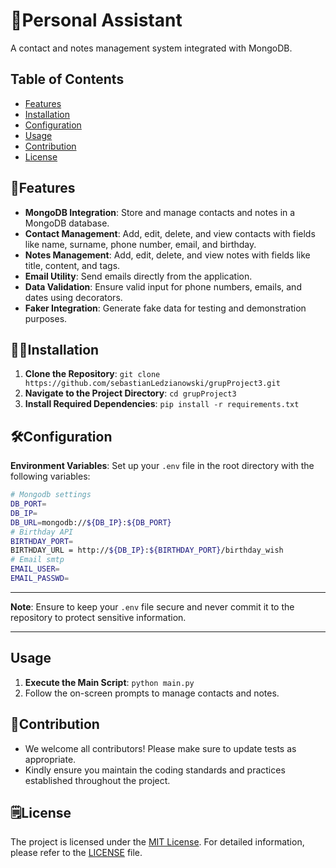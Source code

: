 # 🐔Personal Assistant

A contact and notes management system integrated with MongoDB.

## Table of Contents

- [Features](#features)
- [Installation](#installation)
- [Configuration](#configuration)
- [Usage](#usage)
- [Contribution](#contribution)
- [License](#license)

## 👾Features

- **MongoDB Integration**: Store and manage contacts and notes in a MongoDB database.
- **Contact Management**: Add, edit, delete, and view contacts with fields like name, surname, phone number, email, and birthday.
- **Notes Management**: Add, edit, delete, and view notes with fields like title, content, and tags.
- **Email Utility**: Send emails directly from the application.
- **Data Validation**: Ensure valid input for phone numbers, emails, and dates using decorators.
- **Faker Integration**: Generate fake data for testing and demonstration purposes.

## 🧑‍🔬Installation

1. **Clone the Repository**: `git clone https://github.com/sebastianLedzianowski/grupProject3.git`
2. **Navigate to the Project Directory**: `cd grupProject3`
3. **Install Required Dependencies**: `pip install -r requirements.txt`


## 🛠️Configuration

**Environment Variables**: Set up your `.env` file in the root directory with the following variables:
```bash
# Mongodb settings
DB_PORT=
DB_IP=
DB_URL=mongodb://${DB_IP}:${DB_PORT}
# Birthday API
BIRTHDAY_PORT=
BIRTHDAY_URL = http://${DB_IP}:${BIRTHDAY_PORT}/birthday_wish
# Email smtp
EMAIL_USER=
EMAIL_PASSWD=
```

---

**Note**: Ensure to keep your `.env` file secure and never commit it to the repository to protect sensitive information.

---
## Usage

1. **Execute the Main Script**: `python main.py`
2. Follow the on-screen prompts to manage contacts and notes.

## 🤝Contribution

- We welcome all contributors! Please make sure to update tests as appropriate.
- Kindly ensure you maintain the coding standards and practices established throughout the project.

## 🗒️License

The project is licensed under the [MIT License](LICENSE). For detailed information, please refer to the [LICENSE](LICENSE) file.
